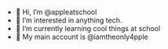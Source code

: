 - 👋 Hi, I’m @appleatschool
- 👀 I’m interested in anything tech.
- 🌱 I’m currently learning cool things at school
- 🗿 My main account is @iamtheonly4pple
<!---
appleatschool/appleatschool is a ✨ special ✨ repository because its `README.md` (this file) appears on your GitHub profile.
You can click the Preview link to take a look at your changes.
--->
